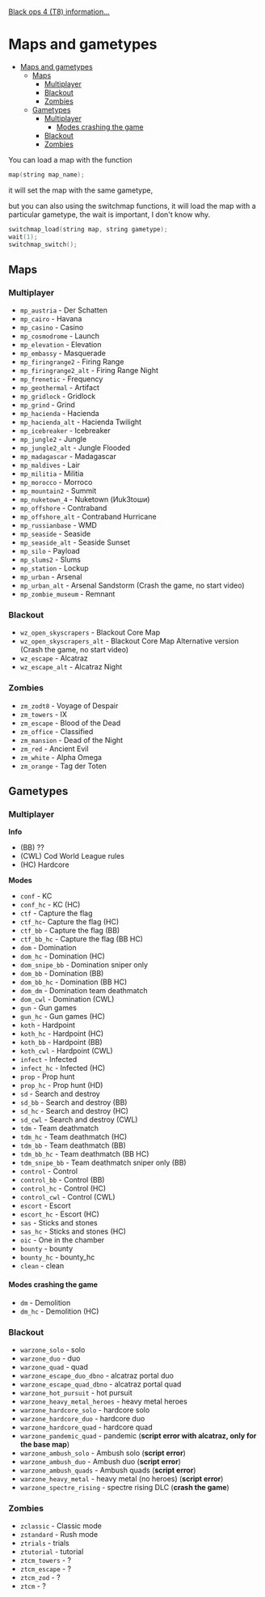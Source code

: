[Black ops 4 (T8) information...](index.md)

# Maps and gametypes

- [Maps and gametypes](#maps-and-gametypes)
  - [Maps](#maps)
    - [Multiplayer](#multiplayer)
    - [Blackout](#blackout)
    - [Zombies](#zombies)
  - [Gametypes](#gametypes)
    - [Multiplayer](#multiplayer-1)
      - [Modes crashing the game](#modes-crashing-the-game)
    - [Blackout](#blackout-1)
    - [Zombies](#zombies-1)


You can load a map with the function

```c++
map(string map_name);
```

it will set the map with the same gametype,

but you can also using the switchmap functions, it will load the map with a particular gametype, the wait is important, I don't know why.

```c++
switchmap_load(string map, string gametype);
wait(1);
switchmap_switch();
```

## Maps

### Multiplayer

- `mp_austria` - Der Schatten
- `mp_cairo` - Havana
- `mp_casino` - Casino
- `mp_cosmodrome` - Launch
- `mp_elevation` - Elevation
- `mp_embassy` - Masquerade
- `mp_firingrange2` - Firing Range
- `mp_firingrange2_alt` - Firing Range Night
- `mp_frenetic` - Frequency
- `mp_geothermal` - Artifact
- `mp_gridlock` - Gridlock
- `mp_grind` - Grind
- `mp_hacienda` - Hacienda
- `mp_hacienda_alt` - Hacienda Twilight
- `mp_icebreaker` - Icebreaker
- `mp_jungle2` - Jungle
- `mp_jungle2_alt` - Jungle Flooded
- `mp_madagascar` - Madagascar
- `mp_maldives` - Lair
- `mp_militia` - Militia
- `mp_morocco` - Morroco
- `mp_mountain2` - Summit
- `mp_nuketown_4` - Nuketown (Иuk3toши)
- `mp_offshore` - Contraband
- `mp_offshore_alt` - Contraband Hurricane
- `mp_russianbase` - WMD
- `mp_seaside` - Seaside
- `mp_seaside_alt` - Seaside Sunset
- `mp_silo` - Payload
- `mp_slums2` - Slums
- `mp_station` - Lockup
- `mp_urban` - Arsenal 
- `mp_urban_alt` - Arsenal Sandstorm (Crash the game, no start video)
- `mp_zombie_museum` - Remnant


### Blackout

- `wz_open_skyscrapers` - Blackout Core Map
- `wz_open_skyscrapers_alt` - Blackout Core Map Alternative version (Crash the game, no start video)
- `wz_escape` - Alcatraz
- `wz_escape_alt` - Alcatraz Night

### Zombies

- `zm_zodt8` - Voyage of Despair
- `zm_towers` - IX
- `zm_escape` - Blood of the Dead
- `zm_office` - Classified
- `zm_mansion` - Dead of the Night
- `zm_red` - Ancient Evil
- `zm_white` - Alpha Omega
- `zm_orange` - Tag der Toten

## Gametypes

### Multiplayer

**Info**

- (BB) ??
- (CWL) Cod World League rules
- (HC) Hardcore

**Modes**

- `conf` - KC
- `conf_hc` - KC (HC)
- `ctf` - Capture the flag
- `ctf_hc`- Capture the flag (HC)
- `ctf_bb` - Capture the flag (BB)
- `ctf_bb_hc` - Capture the flag (BB HC)
- `dom` - Domination
- `dom_hc` - Domination (HC)
- `dom_snipe_bb` - Domination sniper only
- `dom_bb` - Domination (BB)
- `dom_bb_hc` - Domination (BB HC)
- `dom_dm` - Domination team deathmatch
- `dom_cwl` - Domination (CWL)
- `gun` - Gun games
- `gun_hc` - Gun games (HC)
- `koth` - Hardpoint
- `koth_hc` - Hardpoint (HC)
- `koth_bb` - Hardpoint (BB)
- `koth_cwl` - Hardpoint (CWL)
- `infect` - Infected
- `infect_hc` - Infected (HC)
- `prop` - Prop hunt
- `prop_hc` - Prop hunt (HD)
- `sd` - Search and destroy
- `sd_bb` - Search and destroy (BB)
- `sd_hc` - Search and destroy (HC)
- `sd_cwl` - Search and destroy (CWL)
- `tdm` - Team deathmatch
- `tdm_hc` - Team deathmatch (HC)
- `tdm_bb` - Team deathmatch (BB)
- `tdm_bb_hc` - Team deathmatch (BB HC)
- `tdm_snipe_bb` - Team deathmatch sniper only (BB)
- `control` - Control
- `control_bb` - Control (BB)
- `control_hc` - Control (HC)
- `control_cwl` - Control (CWL)
- `escort` - Escort
- `escort_hc` - Escort (HC)
- `sas` - Sticks and stones
- `sas_hc` - Sticks and stones (HC)
- `oic` - One in the chamber
- `bounty` - bounty
- `bounty_hc` - bounty_hc
- `clean` - clean

#### Modes crashing the game

- `dm` - Demolition
- `dm_hc` - Demolition (HC)

### Blackout

- `warzone_solo` - solo
- `warzone_duo` - duo
- `warzone_quad` - quad
- `warzone_escape_duo_dbno` - alcatraz portal duo
- `warzone_escape_quad_dbno` - alcatraz portal quad
- `warzone_hot_pursuit` - hot pursuit
- `warzone_heavy_metal_heroes` - heavy metal heroes
- `warzone_hardcore_solo` - hardcore solo
- `warzone_hardcore_duo` - hardcore duo
- `warzone_hardcore_quad` - hardcore quad
- `warzone_pandemic_quad` - pandemic (**script error with alcatraz, only for the base map**)
- `warzone_ambush_solo` - Ambush solo (**script error**)
- `warzone_ambush_duo` - Ambush duo (**script error**)
- `warzone_ambush_quads` - Ambush quads (**script error**)
- `warzone_heavy_metal` - heavy metal (no heroes) (**script error**)
- `warzone_spectre_rising` - spectre rising DLC (**crash the game**)
### Zombies

- `zclassic` - Classic mode
- `zstandard` - Rush mode
- `ztrials` - trials
- `ztutorial` - tutorial
- `ztcm_towers` - ?
- `ztcm_escape` - ?
- `ztcm_zod` - ?
- `ztcm` - ?
